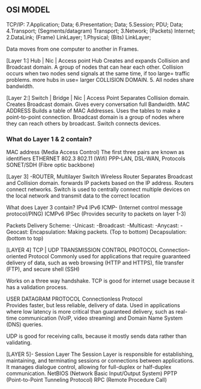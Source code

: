 <h2> OSI MODEL </h2>
TCP/IP:
7.Application;                                    	 Data;  
6.Presentation;                                   	 Data;
5.Session;                 PDU;                    	 Data;
4.Transport;            (Segments/datagram)   	    Transport;
3.Network;               (Packets)                  Internet;     
2.DataLink;               (Frame)             		LinkLayer;      
1.Physical;                (Bits)              		LinkLayer;

Data moves from one computer to another in Frames.

[Layer 1:]  Hub | Nic | Access point
Hub Creates and expands Collision and Broadcast domain. 
A group of nodes that can hear each other.
Collision occurs when two nodes send signals at the same time, if too large= traffic problems. 
 more hubs in use= larger COLLISION DOMAIN.
5. All nodes share bandwidth.

[Layer 2:]   Switch | Bridge | Nic | Access Point
 Separates Collision domain.
 Creates Broadcast domain.
 Gives every conversation full Bandwidth.
 MAC ADDRESS
 Builds a table of MAC Addresses. 
 Uses the tables to make a point-to-point connection.
 Broadcast domain is a group of nodes where they can reach      others by broadcast.
 Switch connects devices.


<h3> What do Layer 1 & 2 contain?</h3>

MAC address (Media Access Control)   The first three pairs are known as identifiers
ETHERNET 802.3 
802.11 (Wifi)
PPP-LAN, DSL-WAN, Protocols
SONET/SDH (Fibre optic backbone)



[Layer 3]  -ROUTER, Multilayer Switch Wireless Router
Separates Broadcast and Collision domain.
forwards IP packets based on the IP address. 
Routers connect networks.
Switch is used to centrally connect multiple devices on the local network and transmit data to the correct location


What does Layer 3 contain?
IPv4
IPv6
ICMP- (Internet control message protocol/PING)
ICMPv6
IPSec (Provides security to packets on layer 1-3)

Packets Delivery Scheme:
-Unicast:
-Broadcast:
-Multicast:
-Anycast:
-Geocast:
Encapsulation: Making packets. (Top to bottom)
Decapsulation: (bottom to top)

[LAYER 4]  TCP | UDP
TRANSMISSION CONTROL PROTOCOL 
Connection-oriented Protocol
Commonly used for applications that require guaranteed delivery of data, such as web browsing (HTTP and HTTPS), file transfer (FTP), and secure shell (SSH)

Works on a three way handshake.
TCP is good for internet usage because it has a validation process.

USER DATAGRAM PROTOCOL
Connectionless Protocol  
Provides faster, but less reliable, delivery of data.
Used in applications where low latency is more critical than guaranteed delivery, such as real-time communication (VoIP, video streaming) and Domain Name System (DNS) queries.

UDP is good for receiving calls, 
because it mostly sends data rather than validating.


[LAYER 5]- Session Layer 
The Session Layer is responsible for establishing, maintaining, and terminating sessions or connections between applications.
It manages dialogue control, allowing for full-duplex or half-duplex communication.
NetBIOS (Network Basic Input/Output System)
PPTP (Point-to-Point Tunneling Protocol)
RPC (Remote Procedure Call)

